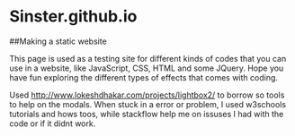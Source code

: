 # Sinster.github.io
##Making  a static website

This page is used as a testing site for different kinds of codes that you can use in a website, like JavaScript, CSS, HTML and some JQuery. Hope you have fun exploring the different types of effects that comes with coding.

 Used http://www.lokeshdhakar.com/projects/lightbox2/ to borrow so tools to help on the modals. When stuck in a error or problem, I used  w3schools tutorials and hows toos,  while stackflow help me on issuses I had with the code or if it didnt work.
